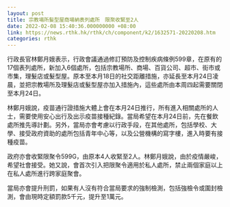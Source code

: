 ```yaml
---
layout: post
title: 宗教場所髮型屋商場納表列處所　限聚收緊至2人
date: 2022-02-08 15:40:36.000000000 +08:00
link: https://news.rthk.hk/rthk/ch/component/k2/1632571-20220208.htm
categories: rthk
---
```


行政長官林鄭月娥表示，行政會議通過修訂預防及控制疾病條例599章，在原有的17個表列處所，新加入6個處所，包括宗教場所、商場、百貨公司、超市、街市或市集，理髮店或髮型屋。原本至本月18日的社交距離措施，亦延長至本月24日凌晨，並把宗教場所及理髮店或髮型屋亦加入措施內，這些處所由本周四起需要關閉至本月24日。

林鄭月娥說，疫苗通行證措施大體上會在本月24日推行，所有進入相關處所的人士，需要使用安心出行及出示疫苗接種紀錄。當局希望在本月24日前，先在餐飲處所推先導計劃。另外，當局亦會考慮以行政手段，在其他處所，包括學校、大學、接受政府資助的處所包括青年中心等，以及公營機構的寫字樓，進入時要有接種疫苗。

政府亦會收緊限聚令599G，由原本4人收緊至2人。林鄭月娥說，由於疫情嚴峻，希望社會接受。她又說，會首次引入把限聚令適用於私人處所，禁止兩個家庭以上在私人處所進行跨家庭聚會。

當局亦會提升刑罰，如果有人沒有符合當局要求的強制檢測，包括強檢令或圍封檢測，會由現時定額罰款5千元，提升至1萬元。
